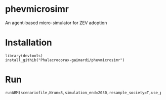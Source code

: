 # phevmicrosimr
An agent-based micro-simulator for ZEV adoption
# Installation
```
library(devtools)
install_githib("Phalacrocorax-gaimardi/phevmicrosimr")
```
# Run
```
runABM(scenariofile,Nrun=8,simulation_end=2030,resample_society=T,use_parallel=T,n_unusedcores=2)
```
